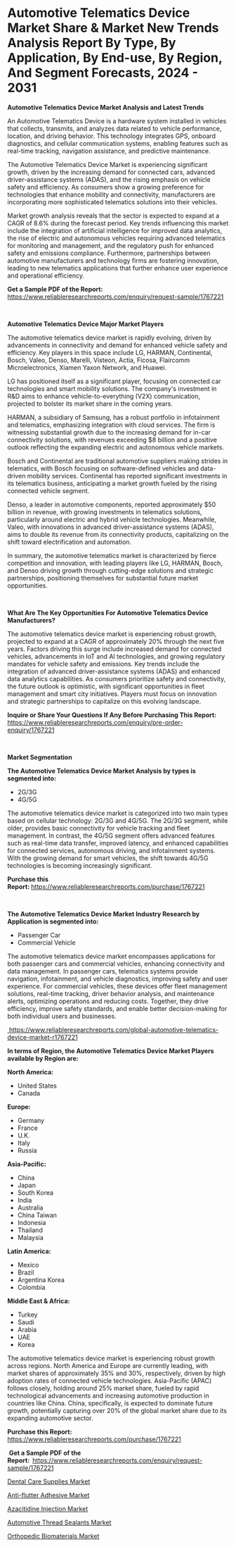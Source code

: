<p><h1>Automotive Telematics Device Market Share & Market New Trends Analysis Report By Type, By Application, By End-use, By Region, And Segment Forecasts, 2024 - 2031</h1></p><p><strong>Automotive Telematics Device Market Analysis and Latest Trends</strong></p>
<p><p>An Automotive Telematics Device is a hardware system installed in vehicles that collects, transmits, and analyzes data related to vehicle performance, location, and driving behavior. This technology integrates GPS, onboard diagnostics, and cellular communication systems, enabling features such as real-time tracking, navigation assistance, and predictive maintenance. </p><p>The Automotive Telematics Device Market is experiencing significant growth, driven by the increasing demand for connected cars, advanced driver-assistance systems (ADAS), and the rising emphasis on vehicle safety and efficiency. As consumers show a growing preference for technologies that enhance mobility and connectivity, manufacturers are incorporating more sophisticated telematics solutions into their vehicles.</p><p>Market growth analysis reveals that the sector is expected to expand at a CAGR of 8.6% during the forecast period. Key trends influencing this market include the integration of artificial intelligence for improved data analytics, the rise of electric and autonomous vehicles requiring advanced telematics for monitoring and management, and the regulatory push for enhanced safety and emissions compliance. Furthermore, partnerships between automotive manufacturers and technology firms are fostering innovation, leading to new telematics applications that further enhance user experience and operational efficiency.</p></p>
<p><strong>Get a Sample PDF of the Report:&nbsp;</strong> <a href="https://www.reliableresearchreports.com/enquiry/request-sample/1767221?utm_campaign=37&utm_medium=2&utm_source=Github&utm_content=ia&utm_term=03112024&utm_id=automotive-telematics-device">https://www.reliableresearchreports.com/enquiry/request-sample/1767221</a></p>
<p>&nbsp;</p>
<p><strong>Automotive Telematics Device Major Market Players</strong></p>
<p><p>The automotive telematics device market is rapidly evolving, driven by advancements in connectivity and demand for enhanced vehicle safety and efficiency. Key players in this space include LG, HARMAN, Continental, Bosch, Valeo, Denso, Marelli, Visteon, Actia, Ficosa, Flaircomm Microelectronics, Xiamen Yaxon Network, and Huawei.</p><p>LG has positioned itself as a significant player, focusing on connected car technologies and smart mobility solutions. The company's investment in R&D aims to enhance vehicle-to-everything (V2X) communication, projected to bolster its market share in the coming years.</p><p>HARMAN, a subsidiary of Samsung, has a robust portfolio in infotainment and telematics, emphasizing integration with cloud services. The firm is witnessing substantial growth due to the increasing demand for in-car connectivity solutions, with revenues exceeding $8 billion and a positive outlook reflecting the expanding electric and autonomous vehicle markets.</p><p>Bosch and Continental are traditional automotive suppliers making strides in telematics, with Bosch focusing on software-defined vehicles and data-driven mobility services. Continental has reported significant investments in its telematics business, anticipating a market growth fueled by the rising connected vehicle segment.</p><p>Denso, a leader in automotive components, reported approximately $50 billion in revenue, with growing investments in telematics solutions, particularly around electric and hybrid vehicle technologies. Meanwhile, Valeo, with innovations in advanced driver-assistance systems (ADAS), aims to double its revenue from its connectivity products, capitalizing on the shift toward electrification and automation.</p><p>In summary, the automotive telematics market is characterized by fierce competition and innovation, with leading players like LG, HARMAN, Bosch, and Denso driving growth through cutting-edge solutions and strategic partnerships, positioning themselves for substantial future market opportunities.</p></p>
<p>&nbsp;</p>
<p><strong>What Are The Key Opportunities For Automotive Telematics Device Manufacturers?</strong></p>
<p><p>The automotive telematics device market is experiencing robust growth, projected to expand at a CAGR of approximately 20% through the next five years. Factors driving this surge include increased demand for connected vehicles, advancements in IoT and AI technologies, and growing regulatory mandates for vehicle safety and emissions. Key trends include the integration of advanced driver-assistance systems (ADAS) and enhanced data analytics capabilities. As consumers prioritize safety and connectivity, the future outlook is optimistic, with significant opportunities in fleet management and smart city initiatives. Players must focus on innovation and strategic partnerships to capitalize on this evolving landscape.</p></p>
<p><strong>Inquire or Share Your Questions If Any Before Purchasing This Report:</strong> <a href="https://www.reliableresearchreports.com/enquiry/pre-order-enquiry/1767221?utm_campaign=37&utm_medium=2&utm_source=Github&utm_content=ia&utm_term=03112024&utm_id=automotive-telematics-device">https://www.reliableresearchreports.com/enquiry/pre-order-enquiry/1767221</a></p>
<p>&nbsp;</p>
<p><strong>Market Segmentation</strong></p>
<p><strong>The Automotive Telematics Device Market Analysis by types is segmented into:</strong></p>
<p><ul><li>2G/3G</li><li>4G/5G</li></ul></p>
<p><p>The automotive telematics device market is categorized into two main types based on cellular technology: 2G/3G and 4G/5G. The 2G/3G segment, while older, provides basic connectivity for vehicle tracking and fleet management. In contrast, the 4G/5G segment offers advanced features such as real-time data transfer, improved latency, and enhanced capabilities for connected services, autonomous driving, and infotainment systems. With the growing demand for smart vehicles, the shift towards 4G/5G technologies is becoming increasingly significant.</p></p>
<p><strong>Purchase this Report:&nbsp;</strong><a href="https://www.reliableresearchreports.com/purchase/1767221?utm_campaign=37&utm_medium=2&utm_source=Github&utm_content=ia&utm_term=03112024&utm_id=automotive-telematics-device">https://www.reliableresearchreports.com/purchase/1767221</a></p>
<p>&nbsp;</p>
<p><strong>The Automotive Telematics Device Market Industry Research by Application is segmented into:</strong></p>
<p><ul><li>Passenger Car</li><li>Commercial Vehicle</li></ul></p>
<p><p>The automotive telematics device market encompasses applications for both passenger cars and commercial vehicles, enhancing connectivity and data management. In passenger cars, telematics systems provide navigation, infotainment, and vehicle diagnostics, improving safety and user experience. For commercial vehicles, these devices offer fleet management solutions, real-time tracking, driver behavior analysis, and maintenance alerts, optimizing operations and reducing costs. Together, they drive efficiency, improve safety standards, and enable better decision-making for both individual users and businesses.</p></p>
<p><a href="https://www.reliableresearchreports.com/global-automotive-telematics-device-market-r1767221?utm_campaign=37&utm_medium=2&utm_source=Github&utm_content=ia&utm_term=03112024&utm_id=automotive-telematics-device">&nbsp;https://www.reliableresearchreports.com/global-automotive-telematics-device-market-r1767221</a></p>
<p><strong>In terms of Region, the Automotive Telematics Device Market Players available by Region are:</strong></p>
<p>
    <p> <strong> North America: </strong>
        <ul>
            <li>United States</li>
            <li>Canada</li>
        </ul>
        </p> 
    <p> <strong> Europe: </strong>
        <ul>
            <li>Germany</li>
            <li>France</li>
            <li>U.K.</li>
            <li>Italy</li>
            <li>Russia</li>
        </ul>
        </p> 
    <p> <strong> Asia-Pacific: </strong>
        <ul>
            <li>China</li>
            <li>Japan</li>
            <li>South Korea</li>
            <li>India</li>
            <li>Australia</li>
            <li>China Taiwan</li>
            <li>Indonesia</li>
            <li>Thailand</li>
            <li>Malaysia</li>
        </ul>
        </p> 
    <p> <strong> Latin America: </strong>
        <ul>
            <li>Mexico</li>
            <li>Brazil</li>
            <li>Argentina Korea</li>
            <li>Colombia</li>
        </ul>
        </p> 
    <p> <strong> Middle East & Africa: </strong>
        <ul>
            <li>Turkey</li>
            <li>Saudi</li>
            <li>Arabia</li>
            <li>UAE</li>
            <li>Korea</li>
        </ul>
    </p>
    </p>
<p><p>The automotive telematics device market is experiencing robust growth across regions. North America and Europe are currently leading, with market shares of approximately 35% and 30%, respectively, driven by high adoption rates of connected vehicle technologies. Asia-Pacific (APAC) follows closely, holding around 25% market share, fueled by rapid technological advancements and increasing automotive production in countries like China. China, specifically, is expected to dominate future growth, potentially capturing over 20% of the global market share due to its expanding automotive sector.</p></p>
<p><strong>Purchase this Report: </strong><a href="https://www.reliableresearchreports.com/purchase/1767221?utm_campaign=37&utm_medium=2&utm_source=Github&utm_content=ia&utm_term=03112024&utm_id=automotive-telematics-device">https://www.reliableresearchreports.com/purchase/1767221</a></p>
<p>&nbsp;<strong>Get a Sample PDF of the Report:&nbsp;&nbsp;</strong><a href="https://www.reliableresearchreports.com/enquiry/request-sample/1767221?utm_campaign=37&utm_medium=2&utm_source=Github&utm_content=ia&utm_term=03112024&utm_id=automotive-telematics-device">https://www.reliableresearchreports.com/enquiry/request-sample/1767221</a></p>
<p><strong></strong></p>
<p><p><a href="https://issuu.com/reportprime-2/docs/dental-care-supplies-market-size-20_c990b21666d23c?utm_campaign=37&utm_medium=2&utm_source=Github&utm_content=ia&utm_term=03112024&utm_id=automotive-telematics-device">Dental Care Supplies Market</a></p><p><a href="https://github.com/jennyt6m/Market-Research-Report-List-1/blob/main/anti-flutter-adhesive-market.md?utm_campaign=37&utm_medium=2&utm_source=Github&utm_content=ia&utm_term=03112024&utm_id=automotive-telematics-device">Anti-flutter Adhesive Market</a></p><p><a href="https://www.linkedin.com/pulse/future-trends-global-azacitidine-injection-market-insights-nxupf?utm_campaign=37&utm_medium=2&utm_source=Github&utm_content=ia&utm_term=03112024&utm_id=automotive-telematics-device">Azacitidine Injection Market</a></p><p><a href="https://github.com/ChristianClark406/Market-Research-Report-List-1/blob/main/automotive-thread-sealants-market.md?utm_campaign=37&utm_medium=2&utm_source=Github&utm_content=ia&utm_term=03112024&utm_id=automotive-telematics-device">Automotive Thread Sealants Market</a></p><p><a href="https://issuu.com/reportprime-2/docs/orthopedic-biomaterials-market-size_3536c563e3c542?utm_campaign=37&utm_medium=2&utm_source=Github&utm_content=ia&utm_term=03112024&utm_id=automotive-telematics-device">Orthopedic Biomaterials Market</a></p></p>